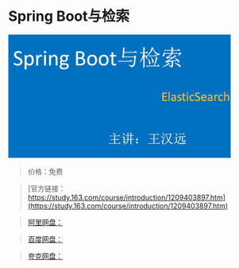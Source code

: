 # Spring Boot与检索

![img](../../../assets/study163/free/7d84c804bf1d433fb816091efcf87e86.jpg)

> 价格：免费

> [官方链接：https://study.163.com/course/introduction/1209403897.htm](https://study.163.com/course/introduction/1209403897.htm)

> [阿里网盘：]()

> [百度网盘：]()

> [夸克网盘：]()
